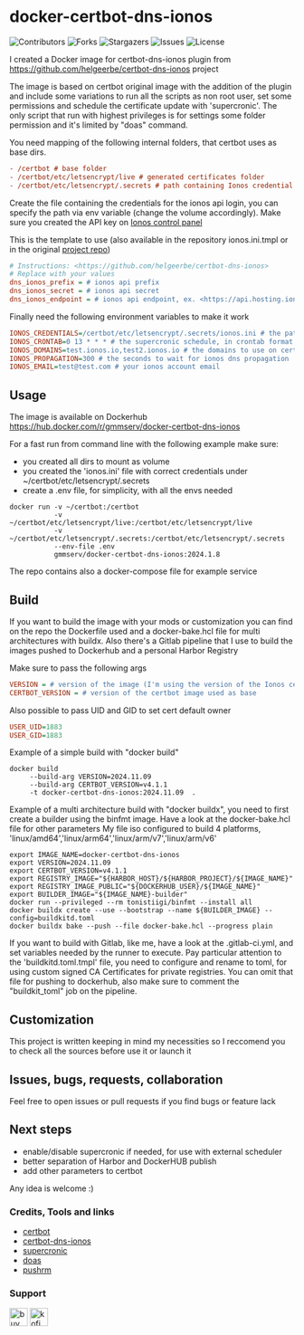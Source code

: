 # docker-certbot-dns-ionos

![Contributors](https://img.shields.io/github/contributors/gianmarco-mameli/docker-certbot-dns-ionos?style=plastic) ![Forks](https://img.shields.io/github/forks/gianmarco-mameli/docker-certbot-dns-ionos?style=plastic) ![Stargazers](https://img.shields.io/github/stars/gianmarco-mameli/docker-certbot-dns-ionos?style=plastic) ![Issues](https://img.shields.io/github/issues/gianmarco-mameli/docker-certbot-dns-ionos?style=plastic) ![License](https://img.shields.io/github/license/gianmarco-mameli/docker-certbot-dns-ionos?style=plastic)

I created a Docker image for certbot-dns-ionos plugin from <https://github.com/helgeerbe/certbot-dns-ionos> project

The image is based on certbot original image with the addition of the plugin and include some variations to run all the scripts as non root user, set some permissions and schedule the certificate update with 'supercronic'.
The only script that run with highest privileges is for settings some folder permission and it's limited by "doas" command.

You need mapping of the following internal folders, that certbot uses as base dirs.

```ini
- /certbot # base folder
- /certbot/etc/letsencrypt/live # generated certificates folder
- /certbot/etc/letsencrypt/.secrets # path containing Ionos credential file
```

Create the file containing the credentials for the ionos api login, you can specify the path via env variable (change the volume accordingly).
Make sure you created the API key on [Ionos control panel](https://developer.hosting.ionos.it/keys)

This is the template to use (also available in the repository ionos.ini.tmpl or in the original [project repo](https://github.com/helgeerbe/certbot-dns-ionos#credentials))

```ini
# Instructions: <https://github.com/helgeerbe/certbot-dns-ionos>
# Replace with your values
dns_ionos_prefix = # ionos api prefix
dns_ionos_secret = # ionos api secret
dns_ionos_endpoint = # ionos api endpoint, ex. <https://api.hosting.ionos.com>
```

Finally need the following environment variables to make it work

```ini
IONOS_CREDENTIALS=/certbot/etc/letsencrypt/.secrets/ionos.ini # the path of the credential file ionos.ini
IONOS_CRONTAB=0 13 * * * # the supercronic schedule, in crontab format
IONOS_DOMAINS=test.ionos.io,test2.ionos.io # the domains to use on certificate renew, multiple entry comma separated
IONOS_PROPAGATION=300 # the seconds to wait for ionos dns propagation
IONOS_EMAIL=test@test.com # your ionos account email
```

## Usage

The image is available on Dockerhub <https://hub.docker.com/r/gmmserv/docker-certbot-dns-ionos>

For a fast run from command line with the following example make sure:

- you created all dirs to mount as volume
- you created the 'ionos.ini' file with correct credentials under ~/certbot/etc/letsencrypt/.secrets
- create a .env file, for simplicity, with all the envs needed

```shell
docker run -v ~/certbot:/certbot
           -v ~/certbot/etc/letsencrypt/live:/certbot/etc/letsencrypt/live
           -v ~/certbot/etc/letsencrypt/.secrets:/certbot/etc/letsencrypt/.secrets
           --env-file .env
           gmmserv/docker-certbot-dns-ionos:2024.1.8
```

The repo contains also a docker-compose file for example service

## Build

If you want to build the image with your mods or customization you can find on the repo the Dockerfile used and a docker-bake.hcl file for multi architectures with buildx. Also there's a Gitlab pipeline that I use to build the images pushed to Dockerhub and a personal Harbor Registry

Make sure to pass the following args

```ini
VERSION = # version of the image (I'm using the version of the Ionos certbot plugin)
CERTBOT_VERSION = # version of the certbot image used as base
```

Also possible to pass UID and GID to set cert default owner

```ini
USER_UID=1883 
USER_GID=1883 
```

Example of a simple build with "docker build"

```shell
docker build
     --build-arg VERSION=2024.11.09 
     --build-arg CERTBOT_VERSION=v4.1.1
     -t docker-certbot-dns-ionos:2024.11.09  .
```

Example of a multi architecture build with "docker buildx", you need to first create a builder using the binfmt image. Have a look at the docker-bake.hcl file for other parameters
My file iso configured to build 4 platforms, 'linux/amd64','linux/arm64','linux/arm/v7','linux/arm/v6'

```shell
export IMAGE_NAME=docker-certbot-dns-ionos
export VERSION=2024.11.09 
export CERTBOT_VERSION=v4.1.1
export REGISTRY_IMAGE="${HARBOR_HOST}/${HARBOR_PROJECT}/${IMAGE_NAME}"
export REGISTRY_IMAGE_PUBLIC="${DOCKERHUB_USER}/${IMAGE_NAME}"
export BUILDER_IMAGE="${IMAGE_NAME}-builder"
docker run --privileged --rm tonistiigi/binfmt --install all
docker buildx create --use --bootstrap --name ${BUILDER_IMAGE} --config=buildkitd.toml
docker buildx bake --push --file docker-bake.hcl --progress plain
```

If you want to build with Gitlab, like me, have a look at the .gitlab-ci.yml, and set variables needed by the runner to execute. Pay particular attention to the 'buildkitd.toml.tmpl' file, you need to configure and rename to toml, for using custom signed CA Certificates for private registries. You can omit that file for pushing to dockerhub, also make sure to comment the "buildkit_toml" job on the pipeline.

## Customization

This project is written keeping in mind my necessities so I reccomend you to check all the sources before use it or launch it

## Issues, bugs, requests, collaboration

Feel free to open issues or pull requests if you find bugs or feature lack

## Next steps

- enable/disable supercronic if needed, for use with external scheduler
- better separation of Harbor and DockerHUB publish
- add other parameters to certbot

Any idea is welcome :)

### Credits, Tools and links

- [certbot](https://github.com/certbot/certbot)
- [certbot-dns-ionos](https://github.com/helgeerbe/certbot-dns-ionos)
- [supercronic](https://github.com/aptible/supercronic)
- [doas](https://github.com/Duncaen/OpenDoas)
- [pushrm](https://github.com/christian-korneck/docker-pushrm)

### Support

<a href="https://www.buymeacoffee.com/app/gianmarcomameli"> <img src="https://cdn.simpleicons.org/buymeacoffee" alt="buymeacoffe" height="32" /></a>
<a href="https://ko-fi.com/gianmarcomameli"> <img src="https://cdn.simpleicons.org/kofi" alt="kofi" height="32"/></a>
